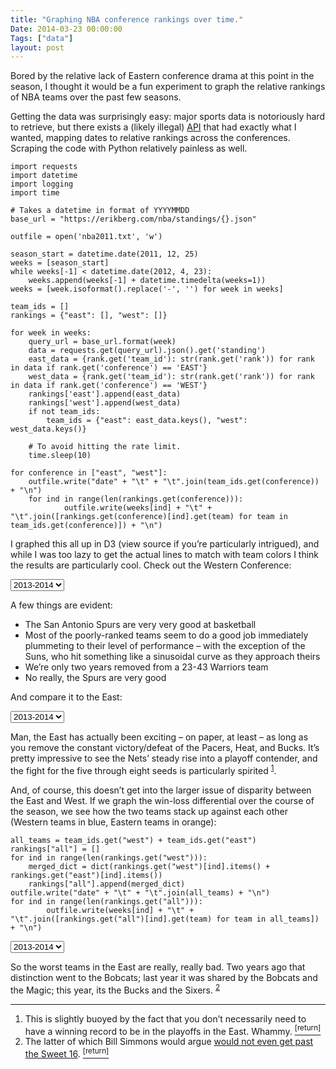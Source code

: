 ```yaml
---
title: "Graphing NBA conference rankings over time."
Date: 2014-03-23 00:00:00
Tags: ["data"]
layout: post
---
```


<p>Bored by the relative lack of Eastern conference drama at this point in the season, I thought it would be a fun experiment to graph the relative rankings of NBA teams over the past few seasons.</p>


<p>Getting the data was surprisingly easy: major sports data is notoriously hard to retrieve, but there exists a (likely illegal) <a href="https://erikberg.com/api">API</a> that had exactly what I wanted, mapping dates to relative rankings across the conferences.  Scraping the code with Python relatively painless as well.</p>


<pre><code>import requests
import datetime
import logging
import time

# Takes a datetime in format of YYYYMMDD
base_url = "https://erikberg.com/nba/standings/{}.json"

outfile = open('nba2011.txt', 'w')

season_start = datetime.date(2011, 12, 25)
weeks = [season_start]
while weeks[-1] &lt; datetime.date(2012, 4, 23):
    weeks.append(weeks[-1] + datetime.timedelta(weeks=1))
weeks = [week.isoformat().replace('-', '') for week in weeks]

team_ids = []
rankings = {"east": [], "west": []}

for week in weeks:
    query_url = base_url.format(week)
    data = requests.get(query_url).json().get('standing')
    east_data = {rank.get('team_id'): str(rank.get('rank')) for rank in data if rank.get('conference') == 'EAST'}
    west_data = {rank.get('team_id'): str(rank.get('rank')) for rank in data if rank.get('conference') == 'WEST'}
    rankings['east'].append(east_data)
    rankings['west'].append(west_data)
    if not team_ids:
        team_ids = {"east": east_data.keys(), "west": west_data.keys()}

    # To avoid hitting the rate limit.
    time.sleep(10)

for conference in ["east", "west"]:
    outfile.write("date" + "\t" + "\t".join(team_ids.get(conference)) + "\n")
    for ind in range(len(rankings.get(conference))):
            outfile.write(weeks[ind] + "\t" + "\t".join([rankings.get(conference)[ind].get(team) for team in team_ids.get(conference)]) + "\n")
</code></pre>


<p>I graphed this all up in D3 (view source if you’re particularly intrigued), and while I was too lazy to get the actual lines to match with team colors I think the results are particularly cool.  Check out the Western Conference:</p>


<style type="text/css">

#west, #east, #both {
    font-size: 10px;
}

.axis path,
.axis line {
  fill: none;
  stroke: #000;
  shape-rendering: crispEdges;
}
 
.x.axis path {
  display: none;
}
 
.line {
  fill: none;
  stroke: steelblue;
  stroke-width: 1.5px;
}
 
.line:hover {
  stroke-width: 6px;
}
 
</style>


<p><select name="west">
<option value="2013">2013-2014</option>
<option value="2012">2012-2013</option>
<option value="2011">2011-2012</option>
</select>
</p>
<div id="west"></div>


<p>A few things are evident:</p>


<ul>
<li>The San Antonio Spurs are very very good at basketball</li>
<li>Most of the poorly-ranked teams seem to do a good job immediately plummeting to their level of performance – with the exception of the Suns, who hit something like a sinusoidal curve as they approach theirs</li>
<li>We’re only two years removed from a 23-43 Warriors team</li>
<li>No really, the Spurs are very good</li>
</ul>


<p>And compare it to the East:</p>


<p><select name="east">
<option value="2013">2013-2014</option>
<option value="2012">2012-2013</option>
<option value="2011">2011-2012</option>
</select>
</p>
<div id="east"></div>


<script src="http://d3js.org/d3.v3.js"></script>


<script type="text/javascript">
(function(){
    var margin = {top: 20, right: 80, bottom: 30, left: 50},
        width = 600 - margin.left - margin.right,
        height = 500 - margin.top - margin.bottom;

     
    var parseDate = d3.time.format("%Y%m%d").parse;
     
    var x = d3.time.scale()
        .range([0, width]);
     
    var y = d3.scale.linear()
        .range([height, 0]);
     
    var color = d3.scale.category10();
     
    var xAxis = d3.svg.axis()
        .scale(x)
        .orient("bottom");
     
    var yAxis = d3.svg.axis()
        .scale(y)
        .orient("left");
     
    var line = d3.svg.line()
        .interpolate("basis")
        .x(function(d) { return x(d.date); })
        .y(function(d) { return y(d.temperature); });
     
    var svg = d3.select("#west").append("svg")
        .attr("width", width + margin.left + margin.right)
        .attr("height", height + margin.top + margin.bottom)
      .append("g")
        .attr("transform", "translate(" + margin.left + "," + margin.top + ")");
     
    function fromCSV(filename) {
        d3.csv(filename, function(error, data) {
          color.domain(d3.keys(data[0]).filter(function(key) { return key !== "date"; }));
         
          data.forEach(function(d) {
            d.date = parseDate(d.date);
          });
         
          var cities = color.domain().map(function(name) {
            return {
              name: name,
              values: data.map(function(d) {
                return {date: d.date, temperature: +d[name]};
              })
            };
          });
         
          x.domain(d3.extent(data, function(d) { return d.date; }));
         
          y.domain([
            d3.max(cities, function(c) { return d3.max(c.values, function(v) { return v.temperature; }); }),
            d3.min(cities, function(c) { return d3.min(c.values, function(v) { return v.temperature; }); })
          ]);
         
          svg.append("g")
              .attr("class", "x axis")
              .attr("transform", "translate(0," + height + ")")
              .call(xAxis);
         
          svg.append("g")
              .attr("class", "y axis")
              .call(yAxis)
            .append("text")
              .attr("transform", "rotate(-90)")
              .attr("y", 6)
              .attr("dy", ".71em")
              .style("text-anchor", "end")
              .text("Ranking");
         
          var city = svg.selectAll(".city")
              .data(cities)
              .enter()
              .append("g")
              .attr("class", "city")
         
          city.append("path")
              .attr("class", "line")
              .attr("d", function(d) { return line(d.values); })
              .style("stroke", function(d) { 
                return color(d.name);
              });
         
          city.append("text")
              .datum(function(d) { return {name: d.name, value: d.values[d.values.length - 1]}; })
              .attr("transform", function(d) { return "translate(" + x(d.value.date) + "," + y(d.value.temperature) + ")"; })
              .attr("x", 3)
              .attr("dy", ".35em")
              .text(function(d) { return d.name; });
        });
    }

    fromCSV("/static/nbaw2013.txt");

    $("select[name='west']").change(function(e) {
        svg.selectAll(".city").remove();
        svg.selectAll(".axis").remove();
        fromCSV("/static/nbaw" + $("select[name='west']").val() + ".txt");
    });
})();
</script>


<script type="text/javascript">
(function(){
    var margin = {top: 20, right: 80, bottom: 30, left: 50},
        width = 600 - margin.left - margin.right,
        height = 500 - margin.top - margin.bottom;
     
    var parseDate = d3.time.format("%Y%m%d").parse;
     
    var x = d3.time.scale()
        .range([0, width]);
     
    var y = d3.scale.linear()
        .range([height, 0]);
     
    var color = d3.scale.category10();
     
    var xAxis = d3.svg.axis()
        .scale(x)
        .orient("bottom");
     
    var yAxis = d3.svg.axis()
        .scale(y)
        .orient("left");

    var voronoi = d3.geom.voronoi()
        .x(function(d) { return x(d.date); })
        .y(function(d) { return y(d.value); })
        .clipExtent([[-margin.left, -margin.top], [width + margin.right, height + margin.bottom]]);


    var line = d3.svg.line()
        .interpolate("basis")
        .x(function(d) { return x(d.date); })
        .y(function(d) { return y(d.temperature); });
     
    var svg = d3.select("#east").append("svg")
        .attr("width", width + margin.left + margin.right)
        .attr("height", height + margin.top + margin.bottom)
      .append("g")
        .attr("transform", "translate(" + margin.left + "," + margin.top + ")")


    var voronoiGroup = svg.append("g")
      .attr("class", "voronoi");
     
    function fromCSV(filename) {
        d3.csv(filename, function(error, data) {
          color.domain(d3.keys(data[0]).filter(function(key) { return key !== "date"; }));
         
          data.forEach(function(d) {
            d.date = parseDate(d.date);
          });
         
          var cities = color.domain().map(function(name) {
            return {
              name: name,
              values: data.map(function(d) {
                return {date: d.date, temperature: +d[name]};
              })
            };
          });
         
          x.domain(d3.extent(data, function(d) { return d.date; }));
         
          y.domain([
            d3.max(cities, function(c) { return d3.max(c.values, function(v) { return v.temperature; }); }),
            d3.min(cities, function(c) { return d3.min(c.values, function(v) { return v.temperature; }); })
          ]);
         
          svg.append("g")
              .attr("class", "x axis")
              .attr("transform", "translate(0," + height + ")")
              .call(xAxis);
         
          svg.append("g")
              .attr("class", "y axis")
              .call(yAxis)
            .append("text")
              .attr("transform", "rotate(-90)")
              .attr("y", 6)
              .attr("dy", ".71em")
              .style("text-anchor", "end")
              .text("Ranking");
         
          var city = svg.selectAll(".city")
              .data(cities)
              .enter()
              .append("g")
              .attr("class", "city")

         
          city.append("path")
              .attr("class", "line")
              .attr("d", function(d) { return line(d.values); })
              .style("stroke", function(d) { return color(d.name); });
         
          city.append("text")
              .datum(function(d) { return {name: d.name, value: d.values[d.values.length - 1]}; })
              .attr("transform", function(d) { return "translate(" + x(d.value.date) + "," + y(d.value.temperature) + ")"; })
              .attr("x", 3)
              .attr("dy", ".35em")
              .text(function(d) { return d.name; });
        });
    }

    fromCSV("/static/nbae2013.txt");

    $("select[name='east']").change(function(e) {
        svg.selectAll(".city").remove();
        svg.selectAll(".axis").remove();
        fromCSV("/static/nbae" + $("select[name='east']").val() + ".txt");
    });
})();
</script>


<p>Man, the East has actually been exciting – on paper, at least – as long as you remove the constant victory/defeat of the Pacers, Heat, and Bucks.  It’s pretty impressive to see the Nets’ steady rise into a playoff contender, and the fight for the five through eight seeds is particularly spirited <sup class="footnote-ref" id="fnref:1"><a href="#fn:1" rel="footnote">1</a></sup>.</p>


<p>And, of course, this doesn’t get into the larger issue of disparity between the East and West.  If we graph the win-loss differential over the course of the season, we see how the two teams stack up against each other (Western teams in blue, Eastern teams in orange):</p>


<pre><code>all_teams = team_ids.get("west") + team_ids.get("east")
rankings["all"] = []
for ind in range(len(rankings.get("west"))):
    merged_dict = dict(rankings.get("west")[ind].items() + rankings.get("east")[ind].items())
    rankings["all"].append(merged_dict)
outfile.write("date" + "\t" + "\t".join(all_teams) + "\n")
for ind in range(len(rankings.get("all"))):
        outfile.write(weeks[ind] + "\t" + "\t".join([rankings.get("all")[ind].get(team) for team in all_teams]) + "\n")
</code></pre>


<p><select name="both">
<option value="2013">2013-2014</option>
<option value="2012">2012-2013</option>
<option value="2011">2011-2012</option>
</select>
</p>
<div id="both"></div>


<script type="text/javascript">
(function(){
    var margin = {top: 20, right: 80, bottom: 30, left: 50},
        width = 600 - margin.left - margin.right,
        height = 500 - margin.top - margin.bottom;
     
    var parseDate = d3.time.format("%Y%m%d").parse;

    var east_teams = ["chicago-bulls","charlotte-bobcats","miami-heat","new-jersey-nets","philadelphia-76ers","milwaukee-bucks","new-york-knicks","detroit-pistons","cleveland-cavaliers","boston-celtics","washington-wizards","indiana-pacers","orlando-magic","toronto-raptors","atlanta-hawks"];
     
    var x = d3.time.scale()
        .range([0, width]);
     
    var y = d3.scale.linear()
        .range([height, 0]);
     
    var color = d3.scale.category10();
     
    var xAxis = d3.svg.axis()
        .scale(x)
        .orient("bottom");
     
    var yAxis = d3.svg.axis()
        .scale(y)
        .orient("left");

    var voronoi = d3.geom.voronoi()
        .x(function(d) { return x(d.date); })
        .y(function(d) { return y(d.value); })
        .clipExtent([[-margin.left, -margin.top], [width + margin.right, height + margin.bottom]]);


    var line = d3.svg.line()
        .interpolate("basis")
        .x(function(d) { return x(d.date); })
        .y(function(d) { return y(d.temperature); });
     
    var svg = d3.select("#both").append("svg")
        .attr("width", width + margin.left + margin.right)
        .attr("height", height + margin.top + margin.bottom)
      .append("g")
        .attr("transform", "translate(" + margin.left + "," + margin.top + ")")


    var voronoiGroup = svg.append("g")
      .attr("class", "voronoi");
     
    function fromCSV(filename) {
        d3.csv(filename, function(error, data) {
          color.domain(d3.keys(data[0]).filter(function(key) { return key !== "date"; }));
         
          data.forEach(function(d) {
            d.date = parseDate(d.date);
          });
         
          var cities = color.domain().map(function(name) {
            return {
              name: name,
              values: data.map(function(d) {
                return {date: d.date, temperature: +d[name]};
              })
            };
          });
         
          x.domain(d3.extent(data, function(d) { return d.date; }));
         
          y.domain([
            d3.min(cities, function(c) { return d3.min(c.values, function(v) { return v.temperature; }); }),
            d3.max(cities, function(c) { return d3.max(c.values, function(v) { return v.temperature; }); })
          ]);
         
          svg.append("g")
              .attr("class", "x axis")
              .attr("transform", "translate(0," + height + ")")
              .call(xAxis);
         
          svg.append("g")
              .attr("class", "y axis")
              .call(yAxis)
            .append("text")
              .attr("transform", "rotate(-90)")
              .attr("y", 6)
              .attr("dy", ".71em")
              .style("text-anchor", "end")
              .text("Win-Loss differential");
         
          var city = svg.selectAll(".city")
              .data(cities)
              .enter()
              .append("g")
              .attr("class", "city")

         
          city.append("path")
              .attr("class", "line")
              .attr("d", function(d) { return line(d.values); })
              .style("stroke", function(d) { 
                if (east_teams.indexOf(d.name) > -1)
                return color("1"); 
                return color("10");
              });
         
          city.append("text")
              .datum(function(d) { return {name: d.name, value: d.values[d.values.length - 1]}; })
              .attr("transform", function(d) { return "translate(" + x(d.value.date) + "," + y(d.value.temperature) + ")"; })
              .attr("x", 0)
              .attr("dy", ".35em")
              .text(function(d) { return d.name; });
        });
    }

    fromCSV("/static/nba2013b.txt");

    $("select[name='both']").change(function(e) {
        svg.selectAll(".city").remove();
        svg.selectAll(".axis").remove();
        fromCSV("/static/nba" + $("select[name='both']").val() + "b.txt");
    });
})();
</script>


<p>So the worst teams in the East are really, really bad.  Two years ago that distinction went to the Bobcats; last year it was shared by the Bobcats and the Magic; this year, its the Bucks and the Sixers. <sup class="footnote-ref" id="fnref:2"><a href="#fn:2" rel="footnote">2</a></sup></p>


<div class="footnotes">
<hr/>
<ol>
<li id="fn:1">This is slightly buoyed by the fact that you don’t necessarily need to have a winning record to be in the playoffs in the East.  Whammy.
 <a class="footnote-return" href="#fnref:1"><sup>[return]</sup></a></li>
<li id="fn:2">The latter of which Bill Simmons would argue <a href="http://grantland.com/the-triangle/nba-bag-figuring-out-the-ever-changing-pick-swapping-2014-draft/">would not even get past the Sweet 16</a>.
 <a class="footnote-return" href="#fnref:2"><sup>[return]</sup></a></li>
</ol>
</div>
	